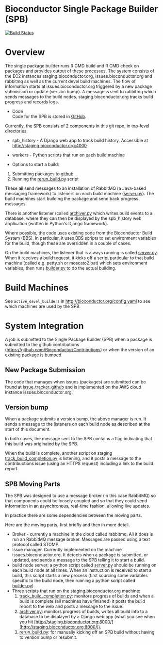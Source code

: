 Bioconductor Single Package Builder (SPB)
=========================================
[![Build
Status](https://travis-ci.org/Bioconductor/packagebuilder.svg)](https://travis-ci.org/Bioconductor/packagebuilder)

Overview
========

The single package builder runs R CMD build and R CMD check on packages and provides output of these processes. The system consists of the EC2 instances staging.bioconductor.org, issues.bioconductor.org and rabbitmq as well as the current devel build machines. The flow of information starts at issues.bioconductor.org triggered by a new package submission or update (version bump). A message is sent to rabbitmq which sends messages to the build nodes. staging.bioconductor.org tracks build progress and records logs.

* Code  
Code for the SPB is stored in [GitHub](https://github.com/Bioconductor/packagebuilder).

Currently, the SPB consists of 2 components in this git repo, in top-level directories:
* spb_history - A Django web app to track build history.
  Accessible at http://staging.bioconductor.org:4000
* workers - Python scripts that run on each build machine

* Options to start a build:
1. Submitting packages to [github](https://github.com/Bioconductor/Contributions)
2. Running the [rerun_build.py](spb_history/rerun_build.py) script

These all send messages to an installation of RabbitMQ (a Java-based messaging framework)
to listeners on each build machine ([server.py](workers/server.py)). The build machines
start building the package and send back progress messages.

There is another listener (called [archiver.py](workers/archiver.py) which
writes build events to a database, where they can
then be displayed by the spb_history web application
(written in Python's Django framework).

Where possible, the code uses existing code from the Bioconductor Build
System (BBS). In particular, it uses BBS scripts to set environment variables
for the build, though these are overridden in a couple of cases.

On the build machines, the listener that is always running is called
[server.py](workers/server.py). When it receives a build request, it kicks off a script
particular to that build machine (called e.g. petty.sh or moscato2.bat)
which sets environment variables, then runs [builder.py](workers/builder.py) to do the
actual building.

Build Machines
==============

See `active_devel_builders` in http://bioconductor.org/config.yaml
to see which machines are used by the SPB.

System Integration
===========================

A job is submitted to the Single Package Builder (SPB) when a package is submitted to the github contributions
(https://github.com/Bioconductor/Contributions) or when the version of an existing package is bumped.

New Package Submission
----------------------
The code that manages when issues (packages) are submitted can be found at
[issue_tracker_github](https://github.com/Bioconductor/issue_tracker_github)
and is implemented on the AWS cloud instance issues.bioconductor.org.

Version bump
------------
When a package submits a version bump, the above manager is run.
It sends a message to the listeners on each build node as described
at the start of this document.

In both cases, the message sent to the  SPB contains a flag indicating that this build was
originated by the SPB.

When the build is complete, another script on staging
[track_build_completion.py](spb_history/track_build_completion.py)
is listening, and it posts a message to the contribuctions issue
(using an HTTPS request) including a link to the build report.

## SPB Moving Parts

The SPB was designed to use a message broker (in this case RabbitMQ)
so that components could be loosely coupled and so that they could
send information in an asynchronous, real-time fashion, allowing
live updates.

In practice there are some dependencies between the moving parts.

Here are the moving parts, first briefly and then in more detail.

* Broker - currently a machine in the cloud called
  rabbitmq. All it does is run an RabbitMQ
  message broker. Messages are passed using a text protocol
  called STOMP.
* Issue manager. Currently implemented on the machine
  issues.bioconductor.org. It detects when a package is submitted,
  or updated, and sends a message to the SPB telling it to start a build.
* build node server; a python script called [server.py](workers/server.py) should
  be running on each build node at all times. When an
  instruction is received to start a build, this script
  starts a new process (first sourcing some variables
  specific to the build node, then running a python script
  called [builder.py](workers/builder.py)).
* Three scripts that run on the staging.bioconductor.org machine:
  1. [track_build_completion.py](spb_history/track_build_completion.py): monitors progress
     of builds and when a build is complete (all machines
     have finished) it posts the build report to the web
     and posts a message to the issue.
  2. [archiver.py](workers/archiver.py): monitors progress of builds, writes all build
     info to a database to be displayed by a Django web app
     (what you see when you hit
[http://staging.bioconductor.org:8000/](http://staging.bioconductor.org:8000/)).
  3. [rerun_build.py](spb_history/rerun_build.py): for manually kicking off an SPB build
     without having to version bump or resubmit.
